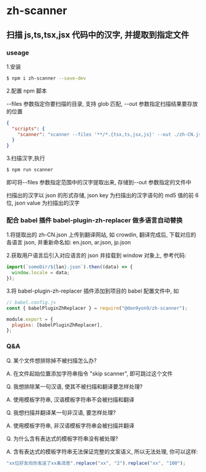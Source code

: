 # zh-scanner

## 扫描 js,ts,tsx,jsx 代码中的汉字, 并提取到指定文件

### useage

1.安装

```bash
$ npm i zh-scanner --save-dev
```

2.配置 npm 脚本

--files 参数指定你要扫描的目录, 支持 glob 匹配, --out 参数指定扫描结果要存放的位置

```json
{
  "scripts": {
    "scanner": "scanner --files '**/*.{tsx,ts,jsx,js}' --out ./zh-CN.json"
  }
}
```

3.扫描汉字,执行

```bash
$ npm run scanner
```

即可将--files 参数指定范围中的汉字提取出来, 存储到--out 参数指定的文件中

扫描出的汉字以 json 的形式存储, json key 为扫描出的汉字语句的 md5 值的前 6 位, json value 为扫描出的汉字

### 配合 babel 插件 babel-plugin-zh-replacer 做多语言自动替换

1.将提取出的 zh-CN.json 上传到翻译网站, 如 crowdin, 翻译完成后, 下载对应的各语言 json, 并重新命名如: en.json, ar.json, jp.json

2.获取用户语言后引入对应语言的 json 并挂载到 window 对象上, 参考代码:

```javascript
import(`someDir/${lan}.json`).then((data) => {
  window.locale = data;
});
```

3.将 babel-plugin-zh-replacer 插件添加到项目的 babel 配置文件中, 如

```javascript
// babel.config.js
const { babelPluginZhReplacer } = require("@den9yon9/zh-scanner");

module.export = {
  plugins: [babelPluginZhReplacer],
};
```

### Q&A

Q. 某个文件想排除掉不被扫描怎么办?

A. 在文件起始位置添加字符串指令 "skip scanner", 即可跳过这个文件

Q. 我想排除某一句汉语, 使其不被扫描和翻译要怎样处理?

A. 使用模板字符串, 汉语模板字符串不会被扫描和翻译

Q. 我想扫描并翻译某一句非汉语, 要怎样处理?

A. 使用模板字符串, 非汉语模板字符串会被扫描并翻译

Q. 为什么含有表达式的模板字符串没有被处理?

A. 含有表达式的模板字符串无法保证完整的文案语义, 所以无法处理, 你可以这样:

```jsx
"xx位好友向你发送了xx条消息".replace("xx", "2").replace("xx", "100");
```
